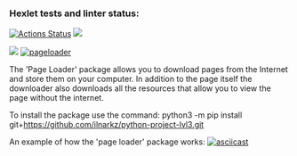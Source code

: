 ### Hexlet tests and linter status:
[![Actions Status](https://github.com/ilnarkz/python-project-lvl3/workflows/hexlet-check/badge.svg)](https://github.com/ilnarkz/python-project-lvl3/actions) <a href="https://codeclimate.com/github/ilnarkz/python-project-lvl3/maintainability"><img src="https://api.codeclimate.com/v1/badges/3c22b9287fdd10ae9217/maintainability" /></a>

<a href="https://codeclimate.com/github/ilnarkz/python-project-lvl3/test_coverage"><img src="https://api.codeclimate.com/v1/badges/3c22b9287fdd10ae9217/test_coverage" /></a> [![pageloader](https://github.com/ilnarkz/python-project-lvl3/actions/workflows/main.yml/badge.svg)](https://github.com/ilnarkz/python-project-lvl3/actions/workflows/main.yml)


The 'Page Loader' package allows you to download pages from the Internet and store them on your computer.
In addition to the page itself the downloader also downloads all the resources that allow you to view the page without the internet.

To install the package use the command: python3 -m pip install git+https://github.com/ilnarkz/python-project-lvl3.git

An example of how the 'page loader' package works:
[![asciicast](https://asciinema.org/a/F9LcNyHCT1TAjOW4tbNAKvd1b.svg)](https://asciinema.org/a/F9LcNyHCT1TAjOW4tbNAKvd1b)
